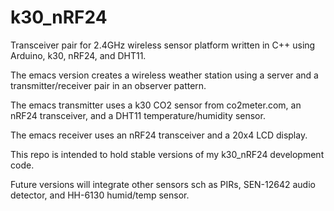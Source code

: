 # k30_nRF24
Transceiver pair for 2.4GHz wireless sensor platform written in C++ using Arduino, k30, nRF24, and DHT11. 

The emacs version creates a wireless weather station using a server and a transmitter/receiver pair in an observer pattern. 

The emacs transmitter uses a k30 CO2 sensor from co2meter.com, an nRF24 transceiver, and a DHT11 temperature/humidity sensor. 

The emacs receiver uses an nRF24 transceiver and a 20x4 LCD display.

This repo is intended to hold stable versions of my k30_nRF24 development code.

Future versions will integrate other sensors sch as PIRs, SEN-12642 audio detector, and HH-6130 humid/temp sensor. 

